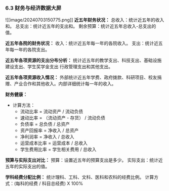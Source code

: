 ### 6.3 财务与经济数据大屏
![[image/20240703150775.png]]
**近五年财务状况：**
总收入：统计近五年的收入和。
总支出：统计近五年的支出和。
剩余预算：统计近五年总收入-总支出的值。

**近五年各院的财务状况：**
收入：统计近五年每一年的各院收入。
支出：统计近五年每一年的各院支出。

**近五年各项资源的支出分布分析：**
统计近五年的教学支出、科技支出、基础设施建设支出、学生奖学金支出
行政管理支出和其他支出。

**近五年各项资源收入情况：**
外部统计近五年学费、政府拨款、科研项目、校友捐赠、产业合作和其他收入。内部详细统计每一年的收入。

**财务健康：**
- 计算方法：
	- 流动比率 = 流动资产 / 流动负债
	- 速动比率 = （流动资产 - 存货） / 流动负债
	- 负债率 = 总负债 / 总资产
	- 资产回报率 = 净收入 / 总资产
	- 净利润率 = 净收入 / 总收入
	- 运营成本比率 = 运营成本 / 总收入
	- 学生费用比率 = 学生相关费用 / 总收入

**预算与实际支出对比：**
预算：设置近五年的预算支出是多少。
实际支出：统计近五年的实际支出的值。

**学科经费分配比例：**
统计理科、工科、文科、医科和农科的经费比例。
计算方式：(每科的经费 / 科目总经费) X 100%   
